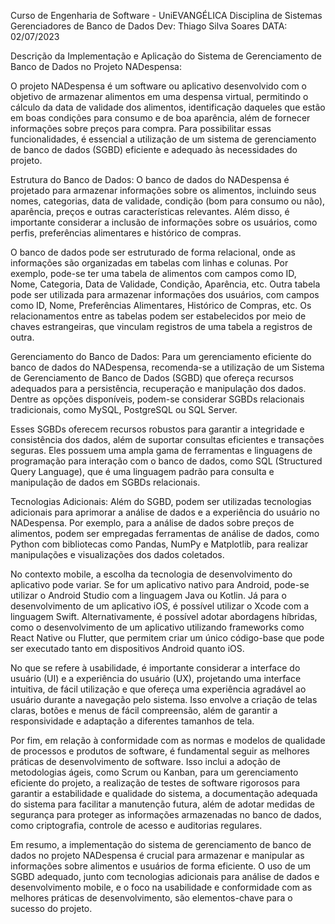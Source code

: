 Curso de Engenharia de Software - UniEVANGÉLICA
Disciplina de Sistemas Gerenciadores de Banco de Dados
Dev: Thiago Silva Soares
DATA: 02/07/2023

Descrição da Implementação e Aplicação do Sistema de Gerenciamento de Banco de Dados no Projeto NADespensa:

O projeto NADespensa é um software ou aplicativo desenvolvido com o objetivo de armazenar alimentos em uma despensa virtual, permitindo o cálculo da data de validade dos alimentos, identificação daqueles que estão em boas condições para consumo e de boa aparência, além de fornecer informações sobre preços para compra. Para possibilitar essas funcionalidades, é essencial a utilização de um sistema de gerenciamento de banco de dados (SGBD) eficiente e adequado às necessidades do projeto.

Estrutura do Banco de Dados:
O banco de dados do NADespensa é projetado para armazenar informações sobre os alimentos, incluindo seus nomes, categorias, data de validade, condição (bom para consumo ou não), aparência, preços e outras características relevantes. Além disso, é importante considerar a inclusão de informações sobre os usuários, como perfis, preferências alimentares e histórico de compras.

O banco de dados pode ser estruturado de forma relacional, onde as informações são organizadas em tabelas com linhas e colunas. Por exemplo, pode-se ter uma tabela de alimentos com campos como ID, Nome, Categoria, Data de Validade, Condição, Aparência, etc. Outra tabela pode ser utilizada para armazenar informações dos usuários, com campos como ID, Nome, Preferências Alimentares, Histórico de Compras, etc. Os relacionamentos entre as tabelas podem ser estabelecidos por meio de chaves estrangeiras, que vinculam registros de uma tabela a registros de outra.

Gerenciamento do Banco de Dados:
Para um gerenciamento eficiente do banco de dados do NADespensa, recomenda-se a utilização de um Sistema de Gerenciamento de Banco de Dados (SGBD) que ofereça recursos adequados para a persistência, recuperação e manipulação dos dados. Dentre as opções disponíveis, podem-se considerar SGBDs relacionais tradicionais, como MySQL, PostgreSQL ou SQL Server.

Esses SGBDs oferecem recursos robustos para garantir a integridade e consistência dos dados, além de suportar consultas eficientes e transações seguras. Eles possuem uma ampla gama de ferramentas e linguagens de programação para interação com o banco de dados, como SQL (Structured Query Language), que é uma linguagem padrão para consulta e manipulação de dados em SGBDs relacionais.

Tecnologias Adicionais:
Além do SGBD, podem ser utilizadas tecnologias adicionais para aprimorar a análise de dados e a experiência do usuário no NADespensa. Por exemplo, para a análise de dados sobre preços de alimentos, podem ser empregadas ferramentas de análise de dados, como Python com bibliotecas como Pandas, NumPy e Matplotlib, para realizar manipulações e visualizações dos dados coletados.

No contexto mobile, a escolha da tecnologia de desenvolvimento do aplicativo pode variar. Se for um aplicativo nativo para Android, pode-se utilizar o Android Studio com a linguagem Java ou Kotlin. Já para o desenvolvimento de um aplicativo iOS, é possível utilizar o Xcode com a linguagem Swift. Alternativamente, é possível adotar abordagens híbridas, como o desenvolvimento de um aplicativo utilizando frameworks como React Native ou Flutter, que permitem criar um único código-base que pode ser executado tanto em dispositivos Android quanto iOS.

No que se refere à usabilidade, é importante considerar a interface do usuário (UI) e a experiência do usuário (UX), projetando uma interface intuitiva, de fácil utilização e que ofereça uma experiência agradável ao usuário durante a navegação pelo sistema. Isso envolve a criação de telas claras, botões e menus de fácil compreensão, além de garantir a responsividade e adaptação a diferentes tamanhos de tela.

Por fim, em relação à conformidade com as normas e modelos de qualidade de processos e produtos de software, é fundamental seguir as melhores práticas de desenvolvimento de software. Isso inclui a adoção de metodologias ágeis, como Scrum ou Kanban, para um gerenciamento eficiente do projeto, a realização de testes de software rigorosos para garantir a estabilidade e qualidade do sistema, a documentação adequada do sistema para facilitar a manutenção futura, além de adotar medidas de segurança para proteger as informações armazenadas no banco de dados, como criptografia, controle de acesso e auditorias regulares.

Em resumo, a implementação do sistema de gerenciamento de banco de dados no projeto NADespensa é crucial para armazenar e manipular as informações sobre alimentos e usuários de forma eficiente. O uso de um SGBD adequado, junto com tecnologias adicionais para análise de dados e desenvolvimento mobile, e o foco na usabilidade e conformidade com as melhores práticas de desenvolvimento, são elementos-chave para o sucesso do projeto.




